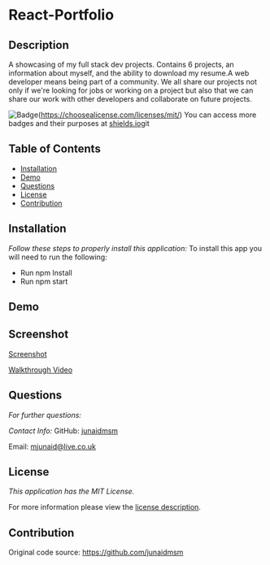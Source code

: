 # React-Portfolio
## Description
A showcasing of my full stack dev projects. Contains 6 projects, an information about myself, and the ability to download my resume.A web developer means being part of a community. We all share our projects not only if we're looking for jobs or working on a project but also that we can share our work with other developers and collaborate on future projects.


![Badge](https://img.shields.io/badge/license-MITLicense-brightorange)(https://choosealicense.com/licenses/mit/)
You can access more badges and their purposes at [shields.io](https://shields.io)git

## Table of Contents
  * [Installation](#installation)
  * [Demo](#demo)  
  * [Questions](#questions)
  * [License](#license)
  * [Contribution](#contribution)  
    
## Installation

 _Follow these steps to properly install this application:_
  To install this app you will need to run the following:

  * Run npm Install
  * Run npm start

## Demo


  ## Screenshot

[Screenshot]()
<image src = "">



  [Walkthrough Video]()


## Questions

 _For further questions:_
  
  
  _Contact Info:_
  GitHub: [junaidmsm](https://github.com/g)

  Email: [mjunaid@live.co.uk](mailto:y)

## License

_This application has the MIT License._
      
  For more information please view the [license description](https://choosealicense.com/licenses/mit/).
  
## Contribution

Original code source: https://github.com/junaidmsm
    

